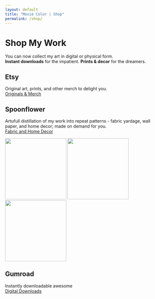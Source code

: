 ```yaml
---
layout: default
title: "Moxie Color | Shop"
permalink: /shop/
---
```


# Shop My Work

You can now collect my art in digital or physical form.  
**Instant downloads** for the impatient. **Prints & decor** for the dreamers.

## Etsy
Original art, prints, and other merch to delight you.  
<a class="btn" href="https://moxiecolor.etsy.com" target="_blank" rel="noopener">Originals & Merch</a>

## Spoonflower
Artufull distillation of my work into repeat patterns - fabric yardage, wall paper, and home decor; made on demand for you.  
<a class="btn" href="https://www.spoonflower.com/profiles/moxiecolor" target="_blank" rel="noopener">Fabric and Home Decor</a>
<p float="left">
  <img src="{{ '/assets/images/stores/Spoonflower1.png') | relative_url }}"  width=auto height="200"/>
  <img src="{{ '/assets/images/stores/Spoonflower2.png') | relative_url }}"  width=auto height="200"/>
  <img src="{{ '/assets/images/stores/Spoonflower3.png') | relative_url }}"  width=auto height="200"/>
</p>

## Gumroad
Instantly downloadable awesome  
<a class="btn" href="https://moxiecolor.gumroad.com/" target="_blank" rel="noopener">Digital Downloads</a>
